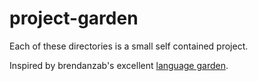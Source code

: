 # project-garden

Each of these directories is a small self contained project.

Inspired by brendanzab's excellent [language garden](https://github.com/brendanzab/language-garden).
